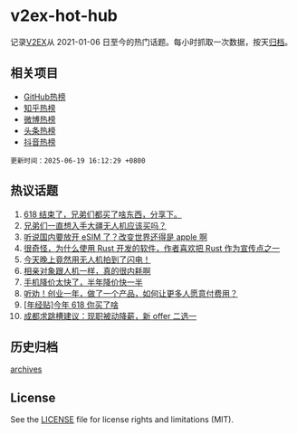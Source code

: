 # v2ex-hot-hub

 记录[V2EX](https://www.v2ex.com/)从 2021-01-06 日至今的热门话题。每小时抓取一次数据，按天[归档](archives)。
 
 ## 相关项目

- [GitHub热榜](https://github.com/it985/github-hot-hub)
- [知乎热榜](https://github.com/it985/zhihu-hot-hub)
- [微博热榜](https://github.com/it985/weibo-hot-hub)
- [头条热榜](https://github.com/it985/toutiao-hot-hub)
- [抖音热榜](https://github.com/it985/douyin-hot-hub)


 `更新时间：2025-06-19 16:12:29 +0800`

## 热议话题

1. [618 结束了，兄弟们都买了啥东西，分享下。](https://www.v2ex.com/t/1139619)
1. [兄弟们一直想入手大疆无人机应该买吗？](https://www.v2ex.com/t/1139574)
1. [听说国内要放开 eSIM 了？改变世界还得是 apple 啊](https://www.v2ex.com/t/1139598)
1. [很奇怪，为什么使用 Rust 开发的软件，作者喜欢把 Rust 作为宣传点之一](https://www.v2ex.com/t/1139502)
1. [今天晚上竟然用无人机拍到了闪电！](https://www.v2ex.com/t/1139546)
1. [相亲对象跟人机一样，真的很内耗啊](https://www.v2ex.com/t/1139629)
1. [手机降价太快了，半年降价快一半](https://www.v2ex.com/t/1139497)
1. [听劝！创业一年，做了一个产品，如何让更多人愿意付费用？](https://www.v2ex.com/t/1139572)
1. [[年经贴]今年 618 你买了啥](https://www.v2ex.com/t/1139620)
1. [成都求跳槽建议：现职被动降薪，新 offer 二选一](https://www.v2ex.com/t/1139531)

## 历史归档

[archives](archives)

## License

See the [LICENSE](LICENSE) file for license rights and limitations (MIT).
